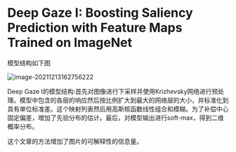 # Deep Gaze I: Boosting Saliency Prediction with Feature Maps Trained on ImageNet
模型结构如下图

![image-20211213162756222](C:\Users\10141\AppData\Roaming\Typora\typora-user-images\image-20211213162756222.png)

Deep  Gaze  I的模型结构:首先对图像进行下采样并使用Krizhevsky网络进行预处理。模型中包含的各层的响应然后按比例扩大到最大的网络层的大小，并标准化到具有单位标准差。这个映射列表然后用高斯核函数线性组合和模糊。为了补偿中心固定偏差，增加了先验分布的估计。最后，对模型输出进行soft-max，得到二维概率分布。

这个文章的方法增加了图片的可解释性的信息量。